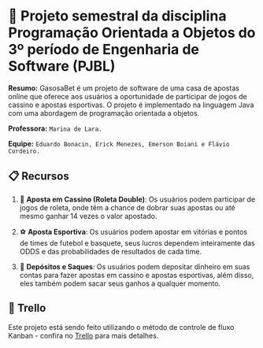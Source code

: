 # 🚀 Projeto semestral da disciplina Programação Orientada a Objetos do 3º período de Engenharia de Software (PJBL)

**Resumo:** GasosaBet é um projeto de software de uma casa de apostas online que oferece aos usuários a oportunidade de participar de jogos de cassino e apostas esportivas. O projeto é implementado na linguagem Java com uma abordagem de programação orientada a objetos.

**Professora:** `Marina de Lara.`

**Equipe:** `Eduardo Bonacin, Erick Menezes, Emerson Boiani e Flávio Cordeiro.`


## 📋 Recursos

1. 🎰 **Aposta em Cassino (Roleta Double)**: Os usuários podem participar de jogos de roleta, onde têm a chance de dobrar suas apostas ou até mesmo ganhar 14 vezes o valor apostado.

2. ⚽️ **Aposta Esportiva**: Os usuários podem apostar em vitórias e pontos de times de futebol e basquete, seus lucros dependem inteiramente das ODDS e das probabilidades de resultados de cada time.

3. 💸 **Depósitos e Saques**: Os usuários podem depositar dinheiro em suas contas para fazer apostas em cassino e apostas esportivas, além disso, eles também podem sacar seus ganhos a qualquer momento.

## 📄 Trello

Este projeto está sendo feito utilizando o método de controle de fluxo Kanban - confira no [Trello](https://trello.com/b/Vx3lbKhB/pjblgasosabet) para mais detalhes.
